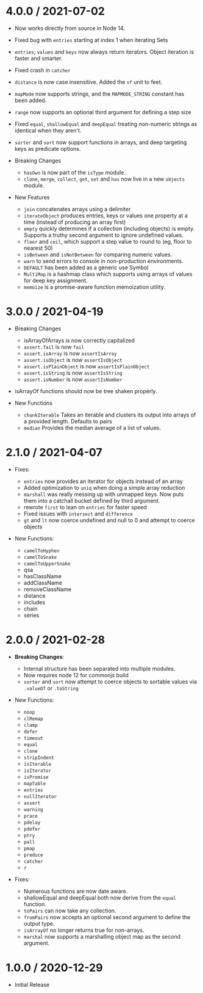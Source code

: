 
4.0.0 / 2021-07-02
==================

- Now works directly from source in Node 14.
- Fixed bug with `entries` starting at index 1 when iterating Sets
- `entries`, `values` and `keys` now always return iterators. Object iteration is faster and smarter.
- Fixed crash in `catcher`
- `distance` is now case insensitive. Added the `sf` unit to feet.
- `mapMode` now supports strings, and the `MAPMODE_STRING` constant has been added.
- `range` now supports an optional third argument for defining a step size
- Fixed `equal`, `shallowEqual` and `deepEqual` treating non-numeric strings as identical when they aren't.
- `sorter` and `sort` now support functions in arrays, and deep targeting keys as predicate options.

- Breaking Changes
  - `hasOwn` is now part of the `isType` module.
  - `clone`, `merge`, `collect`, `get`, `set` and `has` now live in a new `objects` module.

- New Features
  - `join` concatenates arrays using a delimiter
  - `iterateObject` produces entries, keys or values one property at a time (instead of producing an array first)
  - `empty` quickly determines if a collection (including objects) is empty. Supports a truthy second argument to ignore undefined values.
  - `floor` and `ceil`, which support a step value to round to (eg, floor to nearest 50)
  - `isBetween` and `isNotBetween` for comparing numeric values.
  - `warn` to send errors to console in non-production environments.
  - `DEFAULT` has been added as a generic use Symbol
  - `MultiMap` is a hashmap class which supports using arrays of values for deep key assignment.
  - `memoize` is a promise-aware function memoization utility.


3.0.0 / 2021-04-19
==================

- Breaking Changes
  - isArrayOfArrays is now correctly capitalized
  - `assert.fail` is now `fail`
  - `assert.isArray` is now `assertIsArray`
  - `assert.isObject` is now `assertIsObject`
  - `assert.isPlainObject` is now `assertIsPlainObject`
  - `assert.isString` is now `assertIsString`
  - `assert.isNumber` is now `assertIsNumber`

- isArrayOf functions should now be tree shaken properly.

- New Functions
  - `chunkIterable` Takes an iterable and clusters its output into arrays of a provided length. Defaults to pairs
  - `median` Provides the median average of a list of values.

2.1.0 / 2021-04-07
==================

- Fixes:
  - `entries` now provides an iterator for objects instead of an array
  - Added optimization to `uniq` when doing a simple array reduction
  - `marshall` was really messing up with unmapped keys. Now puts them into a catchall bucket defined by third argument.
  - rewrote `first` to lean on `entries` for faster speed
  - Fixed issues with `intersect` and `difference`
  - `gt` and `lt` now coerce undefined and null to 0 and attempt to coerce objects

- New Functions:
  - `camelToHyphen`
  - `camelToSnake`
  - `camelToUpperSnake`
  - qsa
  - hasClassName
  - addClassName
  - removeClassName
  - distance
  - includes
  - chain
  - series

2.0.0 / 2021-02-28
==================

- **Breaking Changes**:
  - Internal structure has been separated into multiple modules.
  - Now requires node 12 for commonjs build
  - `sorter` and `sort` now attempt to coerce objects to sortable values via `.valueOf` or `.toString`

- New Functions:
  - `noop`
  - `clRemap`
  - `clamp`
  - `defer`
  - `timeout`
  - `equal`
  - `clone`
  - `stripIndent`
  - `isIterable`
  - `isIterator`
  - `isPromise`
  - `mapTable`
  - `entries`
  - `nullIterator`
  - `assert`
  - `warning`
  - `prace`
  - `pdelay`
  - `pdefer`
  - `ptry`
  - `pall`
  - `pmap`
  - `preduce`
  - `catcher`
  - `r`

- Fixes:
  - Numerous functions are now date aware.
  - shallowEqual and deepEqual both now derive from the `equal` function.
  - `toPairs` can now take any collection.
  - `fromPairs` now accepts an optional second argument to define the output type.
  - `isArrayOf` no longer returns true for non-arrays.
  - `marshal` now supports a marshalling object map as the second argument.



1.0.0 / 2020-12-29
==================

  * Initial Release
